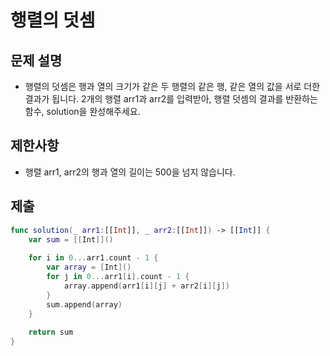 # 행렬의 덧셈
## 문제 설명
- 행렬의 덧셈은 행과 열의 크기가 같은 두 행렬의 같은 행, 같은 열의 값을 서로 더한 결과가 됩니다. 2개의 행렬 arr1과 arr2를 입력받아, 행렬 덧셈의 결과를 반환하는 함수, solution을 완성해주세요.

## 제한사항
- 행렬 arr1, arr2의 행과 열의 길이는 500을 넘지 않습니다.

## 제출

```swift
func solution(_ arr1:[[Int]], _ arr2:[[Int]]) -> [[Int]] {
    var sum = [[Int]]()
    
    for i in 0...arr1.count - 1 {
        var array = [Int]()
        for j in 0...arr1[i].count - 1 {
            array.append(arr1[i][j] + arr2[i][j])
        }
        sum.append(array)
    }
    
    return sum
}
```

